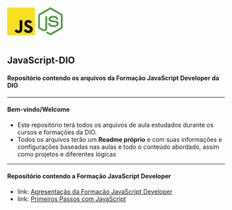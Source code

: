 <div style=" display:flex; flex-direction:row; text-align: center;">

![logo JS](./javascript.svg "logo JS")
![logo JS](./nodejs.svg "logo JS")
</div>

## JavaScript-DIO

#### Repositório contendo os arquivos da Formação JavaScript Developer da DIO

---

#### Bem-vindo/Welcome

- Este repositório terá todos os arquivos de aula estudados durante os cursos e formações da DIO.
- Todos os arquivos terão um __Readme próprio__ e com suas informações e configurações baseadas nas aulas e todo o conteúdo abordado, assim como projetos e diferentes lógicas

---

#### Repositório contendo a Formação JavaScript Developer

- link: [Apresentação da Formação JavaScript Developer](https://github.com/Arthur-KF18/JavaScript-DIO/tree/main/Forma%C3%A7%C3%A3o%20JavaScript%20Developer/Apresenta%C3%A7%C3%A3o)
- link: [Primeiros Passos com JavaScript](https://github.com/Arthur-KF18/JavaScript-DIO/blob/main/Forma%C3%A7%C3%A3o%20JavaScript%20Developer/Primeiros%20Passos%20com%20JS/anota%C3%A7%C3%B5es1.md)
